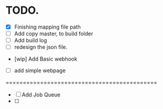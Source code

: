# TODO.

- [x] Finishing mapping file path
- [ ] Add copy master, to build folder
- [ ] Add build log
- [ ] redesign the json file.

- [wip] Add Basic webhook
- [ ] add simple webpage

============================================

- [ ] Add Job Queue
- [ ]  
